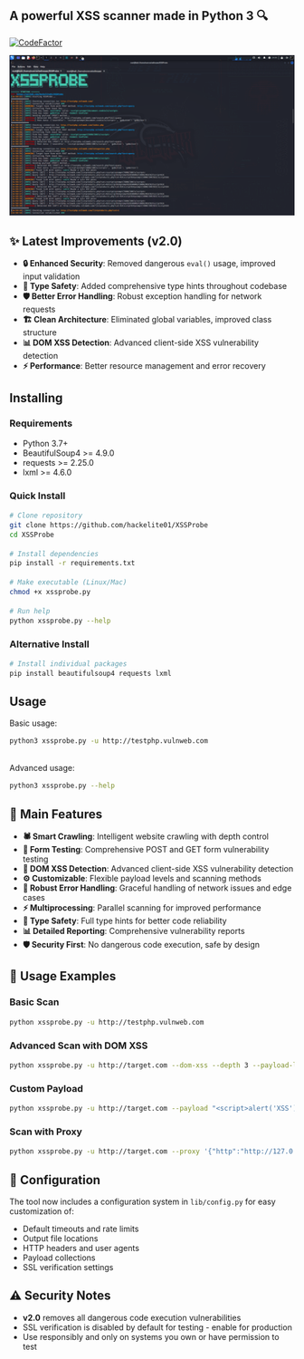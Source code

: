   
## A powerful XSS scanner made in Python 3 🔍
[![CodeFactor](https://www.codefactor.io/repository/github/hackelite01/xssprobe/badge)](https://www.codefactor.io/repository/github/hackelite01/xssprobe)

<img src="xssprobe.png">

## ✨ Latest Improvements (v2.0)

- **🔒 Enhanced Security**: Removed dangerous `eval()` usage, improved input validation
- **🎯 Type Safety**: Added comprehensive type hints throughout codebase  
- **🛡️ Better Error Handling**: Robust exception handling for network requests
- **🏗️ Clean Architecture**: Eliminated global variables, improved class structure
- **📊 DOM XSS Detection**: Advanced client-side XSS vulnerability detection
- **⚡ Performance**: Better resource management and error recovery

## Installing 

### Requirements
- Python 3.7+
- BeautifulSoup4 >= 4.9.0
- requests >= 2.25.0
- lxml >= 4.6.0

### Quick Install
```bash
# Clone repository
git clone https://github.com/hackelite01/XSSProbe
cd XSSProbe

# Install dependencies
pip install -r requirements.txt

# Make executable (Linux/Mac)
chmod +x xssprobe.py

# Run help
python xssprobe.py --help 
```

### Alternative Install
```bash
# Install individual packages
pip install beautifulsoup4 requests lxml
```
## Usage
Basic usage:

```bash
python3 xssprobe.py -u http://testphp.vulnweb.com
```
<br/>
Advanced usage:

```bash
python3 xssprobe.py --help
```

## 🚀 Main Features

* **🕷️ Smart Crawling**: Intelligent website crawling with depth control
* **📝 Form Testing**: Comprehensive POST and GET form vulnerability testing  
* **🎨 DOM XSS Detection**: Advanced client-side XSS vulnerability detection
* **⚙️ Customizable**: Flexible payload levels and scanning methods
* **🔧 Robust Error Handling**: Graceful handling of network issues and edge cases
* **⚡ Multiprocessing**: Parallel scanning for improved performance
* **🎯 Type Safety**: Full type hints for better code reliability
* **📊 Detailed Reporting**: Comprehensive vulnerability reports
* **🛡️ Security First**: No dangerous code execution, safe by design

## 📖 Usage Examples

### Basic Scan
```bash
python xssprobe.py -u http://testphp.vulnweb.com
```

### Advanced Scan with DOM XSS
```bash
python xssprobe.py -u http://target.com --dom-xss --depth 3 --payload-level 6
```

### Custom Payload
```bash
python xssprobe.py -u http://target.com --payload "<script>alert('XSS')</script>"
```

### Scan with Proxy
```bash
python xssprobe.py -u http://target.com --proxy '{"http":"http://127.0.0.1:8080","https":"http://127.0.0.1:8080"}'
```

## 🔧 Configuration

The tool now includes a configuration system in `lib/config.py` for easy customization of:
- Default timeouts and rate limits
- Output file locations  
- HTTP headers and user agents
- Payload collections
- SSL verification settings

## ⚠️ Security Notes

- **v2.0** removes all dangerous code execution vulnerabilities
- SSL verification is disabled by default for testing - enable for production
- Use responsibly and only on systems you own or have permission to test

